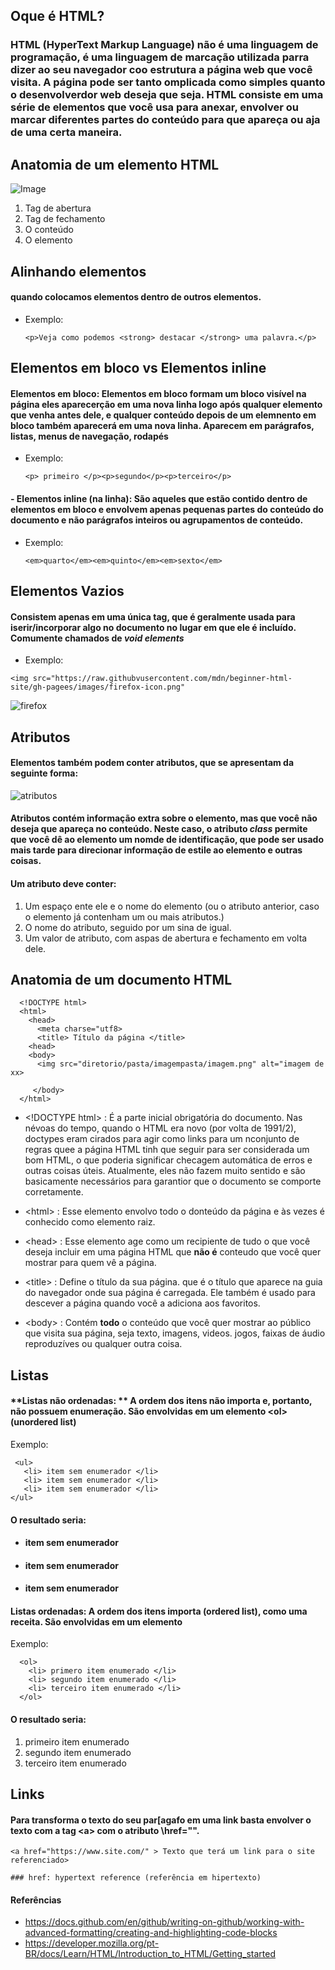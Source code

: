 
## Oque é HTML?
### HTML (HyperText Markup Language) não é uma linguagem de programação, é uma linguagem de marcação utilizada parra dizer ao seu navegador coo estrutura a página web que você visita. A página pode ser tanto omplicada como simples quanto o desenvolverdor web deseja que seja. HTML consiste em uma série de elementos que você usa para anexar, envolver ou marcar diferentes partes do conteúdo para que apareça ou aja de uma certa maneira.



## Anatomia de um elemento HTML

![Image](https://mdn.mozillademos.org/files/9347/grumpy-cat-small.png)

<ol> 
  <li> Tag de abertura </li>
  <li> Tag de fechamento </li>
  <li> O conteúdo </li>
  <li> O elemento </li>
</ol>




## **Alinhando elementos** 
#### quando colocamos elementos dentro de outros elementos. 
- Exemplo:

  ```
  <p>Veja como podemos <strong> destacar </strong> uma palavra.</p> 
  ```

##  Elementos em bloco vs Elementos inline
#### Elementos em bloco: Elementos em bloco formam um bloco visível na página eles aparecerção em uma nova linha logo após qualquer elemento que venha antes dele, e qualquer conteúdo depois de um elemnento em bloco também aparecerá em uma nova linha. Aparecem em parágrafos, listas, menus de navegação, rodapés
- Exemplo:

  ```
  <p> primeiro </p><p>segundo</p><p>terceiro</p>
  ```

#### - Elementos inline (na linha): São aqueles que estão contido dentro de elementos em bloco e envolvem apenas pequenas partes do conteúdo do documento e não parágrafos inteiros ou agrupamentos de conteúdo.
- Exemplo:

  ```
  <em>quarto</em><em>quinto</em><em>sexto</em>
  ```





## **Elementos Vazios**
#### Consistem apenas em uma única tag, que é geralmente usada para iserir/incorporar algo no documento no lugar em que ele é incluído. Comumente chamados de *void elements*
- Exemplo:
 
 ```
 <img src="https://raw.githubvusercontent.com/mdn/beginner-html-site/gh-pagees/images/firefox-icon.png" 
  ```

![firefox](https://raw.githubusercontent.com/mdn/beginner-html-site/gh-pages/images/firefox-icon.png)

## Atributos
#### Elementos também podem conter atributos, que se apresentam da seguinte forma:
![atributos](https://mdn.mozillademos.org/files/9345/grumpy-cat-attribute-small.png)

#### Atributos contém informação extra sobre o elemento, mas que você não deseja que apareça no conteúdo. Neste caso, o atributo *class* permite que você dê ao elemento um nomde de identificação, que pode ser usado mais tarde para direcionar informação de estile ao elemento e outras coisas.

#### Um atributo deve conter:
<ol>
  <li> Um espaço ente ele e o nome do elemento (ou o atributo anterior, caso o elemento já contenham um ou mais atributos.) </li>
  <li> O nome do atributo, seguido por um sina de igual. </li>
  <li> Um valor de atributo, com aspas de abertura e fechamento em volta dele. </li>
</ol>






## Anatomia de um documento HTML
```
  <!DOCTYPE html>
  <html>
    <head>
      <meta charse="utf8>
      <title> Título da página </title>
    <head>
    <body>
      <img src="diretorio/pasta/imagempasta/imagem.png" alt="imagem de xx>
              
     </body> 
  </html>    
 ```

- \<!DOCTYPE html> : É a parte inicial obrigatória do documento. Nas névoas do tempo, quando o HTML era novo (por volta de 1991/2), doctypes eram cirados para agir como links para um nconjunto de regras quee a página HTML tinh que seguir para ser considerada um bom HTML, o que poderia significar checagem automática de erros e outras coisas úteis. Atualmente, eles não fazem muito sentido e são basicamente necessários para garantior que o documento se comporte corretamente.
  
- \<html></html> : Esse elemento envolvo todo o donteúdo da página e às vezes é conhecido como elemento raiz.
  
- \<head></head> : Esse elemento age como um recipiente de tudo o que você deseja incluir em uma página HTML que **não é** conteudo que você quer mostrar para quem vê a página.  

- \<title></title> : Define o título da sua página. que é o título que aparece na guia do navegador onde sua página é carregada. Ele também é usado para descever a página quando você a adiciona aos favoritos.

- \<body></body> : Contém **todo** o conteúdo que você quer mostrar ao público que visita sua página, seja texto, imagens, videos. jogos, faixas de áudio reproduzíves ou qualquer outra coisa.

  
  
  
## Listas
#### **Listas não ordenadas: ** A ordem dos itens não importa e, portanto, não possuem enumeração. São envolvidas em um elemento \<ol> (unordered list)
Exemplo:
  ```
   <ul>
     <li> item sem enumerador </li>
     <li> item sem enumerador </li>
     <li> item sem enumerador </li>
  </ul>  
  ```
#### O resultado seria:
- #### item sem enumerador
- #### item sem enumerador
- #### item sem enumerador
  
#### **Listas ordenadas:** A ordem dos itens importa (ordered list), como uma receita. São envolvidas em um elemento <ol>
Exemplo:
``` 
  <ol>
    <li> primero item enumerado </li>
    <li> segundo item enumerado </li>
    <li> terceiro item enumerado </li>
  </ol>
```
#### O resultado seria:
  <ol>
    <li> primeiro item enumerado </li>
    <li> segundo item enumerado </li>
    <li> terceiro item enumerado </li>
  </ol>

  
  
## Links

  #### Para transforma o texto do seu par[agafo em uma link basta envolver o texto com a tag \<a> com o atributo \href="".
  
  ```
  <a href="https://www.site.com/" > Texto que terá um link para o site referenciado>
  ```
    
    ### href: hypertext reference (referência em hipertexto)




#### Referências
- https://docs.github.com/en/github/writing-on-github/working-with-advanced-formatting/creating-and-highlighting-code-blocks
- https://developer.mozilla.org/pt-BR/docs/Learn/HTML/Introduction_to_HTML/Getting_started
